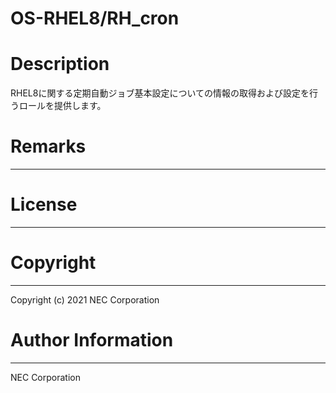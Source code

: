 OS-RHEL8/RH_cron
=======================================================
# Description
RHEL8に関する定期自動ジョブ基本設定についての情報の取得および設定を行うロールを提供します。

# Remarks
-------

# License
-------

# Copyright
---------
Copyright (c) 2021 NEC Corporation

# Author Information
------------------
NEC Corporation
